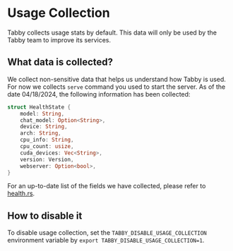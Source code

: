 # Usage Collection
Tabby collects usage stats by default. This data will only be used by the Tabby team to improve its services.

## What data is collected?
We collect non-sensitive data that helps us understand how Tabby is used. For now we collects `serve` command you used to start the server.
As of the date 04/18/2024, the following information has been collected:

```rust
struct HealthState {
    model: String,
    chat_model: Option<String>,
    device: String,
    arch: String,
    cpu_info: String,
    cpu_count: usize,
    cuda_devices: Vec<String>,
    version: Version,
    webserver: Option<bool>,
}
```

For an up-to-date list of the fields we have collected, please refer to [health.rs](https://github.com/TabbyML/tabby/blob/main/crates/tabby/src/services/health.rs#L11).

## How to disable it
To disable usage collection, set the `TABBY_DISABLE_USAGE_COLLECTION` environment variable by `export TABBY_DISABLE_USAGE_COLLECTION=1`.